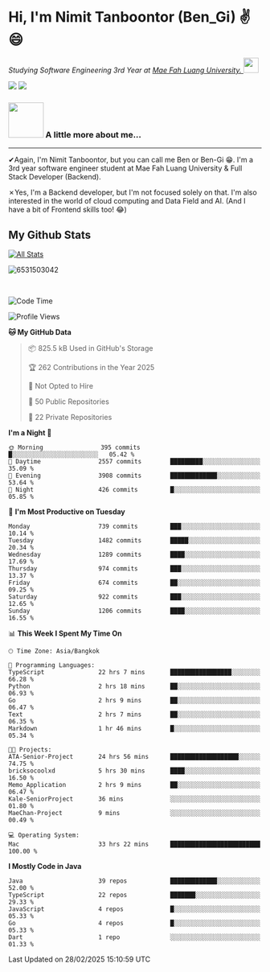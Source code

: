 # Hi, I'm Nimit Tanboontor (Ben_Gi) ✌😄
<p><em>Studying Software Engineering 3rd Year at <a href="https://en.mfu.ac.th/home.html"> Mae Fah Luang University.
</a><img src="https://media.giphy.com/media/WUlplcMpOCEmTGBtBW/giphy.gif" width="30"> </em></p>


[![](https://img.shields.io/badge/linkedin-%230077B5.svg?style=for-the-badge&logo=linkedin)]([https://www.linkedin.com/in/thanaphoom-babparn/](https://www.linkedin.com/in/nimit-tanbooutor-798139246/))
[![](https://img.shields.io/badge/Medium-12100E?style=for-the-badge&logo=medium&logoColor=white)](https://medium.com/@nimittanbooutor)

### <img src="https://media.giphy.com/media/VgCDAzcKvsR6OM0uWg/giphy.gif" width="70"> A little more about me...  

<hr> <!-- Horizontal line -->

&#10004;Again, I'm Nimit Tanboontor, but you can call me Ben or Ben-Gi 😁. I'm a 3rd year software engineer student at Mae Fah Luang University & Full Stack Developer (Backend).

&#10007;Yes, I'm a Backend developer, but I'm not focused solely on that. I'm also interested in the world of cloud computing and Data Field and AI. (And I have a bit of Frontend skills too! 😂)


## My Github Stats

[![All Stats](https://github-readme-stats.vercel.app/api?username=6531503042&show_icons=true&theme=algolia)](https://github.com/6531503042)

<p><img align="center" src="https://github-readme-streak-stats.herokuapp.com/?user=6531503042&" alt="6531503042" /></p>

<br />


<!--START_SECTION:waka-->
![Code Time](http://img.shields.io/badge/Code%20Time-323%20hrs%2015%20mins-blue)

![Profile Views](http://img.shields.io/badge/Profile%20Views-18-blue)

**🐱 My GitHub Data** 

> 📦 825.5 kB Used in GitHub's Storage 
 > 
> 🏆 262 Contributions in the Year 2025
 > 
> 🚫 Not Opted to Hire
 > 
> 📜 50 Public Repositories 
 > 
> 🔑 22 Private Repositories 
 > 
**I'm a Night 🦉** 

```text
🌞 Morning                395 commits         █░░░░░░░░░░░░░░░░░░░░░░░░   05.42 % 
🌆 Daytime                2557 commits        █████████░░░░░░░░░░░░░░░░   35.09 % 
🌃 Evening                3908 commits        █████████████░░░░░░░░░░░░   53.64 % 
🌙 Night                  426 commits         █░░░░░░░░░░░░░░░░░░░░░░░░   05.85 % 
```
📅 **I'm Most Productive on Tuesday** 

```text
Monday                   739 commits         ███░░░░░░░░░░░░░░░░░░░░░░   10.14 % 
Tuesday                  1482 commits        █████░░░░░░░░░░░░░░░░░░░░   20.34 % 
Wednesday                1289 commits        ████░░░░░░░░░░░░░░░░░░░░░   17.69 % 
Thursday                 974 commits         ███░░░░░░░░░░░░░░░░░░░░░░   13.37 % 
Friday                   674 commits         ██░░░░░░░░░░░░░░░░░░░░░░░   09.25 % 
Saturday                 922 commits         ███░░░░░░░░░░░░░░░░░░░░░░   12.65 % 
Sunday                   1206 commits        ████░░░░░░░░░░░░░░░░░░░░░   16.55 % 
```


📊 **This Week I Spent My Time On** 

```text
🕑︎ Time Zone: Asia/Bangkok

💬 Programming Languages: 
TypeScript               22 hrs 7 mins       █████████████████░░░░░░░░   66.28 % 
Python                   2 hrs 18 mins       ██░░░░░░░░░░░░░░░░░░░░░░░   06.93 % 
Go                       2 hrs 9 mins        ██░░░░░░░░░░░░░░░░░░░░░░░   06.47 % 
Text                     2 hrs 7 mins        ██░░░░░░░░░░░░░░░░░░░░░░░   06.35 % 
Markdown                 1 hr 46 mins        █░░░░░░░░░░░░░░░░░░░░░░░░   05.34 % 

🐱‍💻 Projects: 
ATA-Senior-Project       24 hrs 56 mins      ███████████████████░░░░░░   74.75 % 
bricksocoolxd            5 hrs 30 mins       ████░░░░░░░░░░░░░░░░░░░░░   16.50 % 
Memo_Application         2 hrs 9 mins        ██░░░░░░░░░░░░░░░░░░░░░░░   06.47 % 
Kale-SeniorProject       36 mins             ░░░░░░░░░░░░░░░░░░░░░░░░░   01.80 % 
MaeChan-Project          9 mins              ░░░░░░░░░░░░░░░░░░░░░░░░░   00.49 % 

💻 Operating System: 
Mac                      33 hrs 22 mins      █████████████████████████   100.00 % 
```

**I Mostly Code in Java** 

```text
Java                     39 repos            █████████████░░░░░░░░░░░░   52.00 % 
TypeScript               22 repos            ███████░░░░░░░░░░░░░░░░░░   29.33 % 
JavaScript               4 repos             █░░░░░░░░░░░░░░░░░░░░░░░░   05.33 % 
Go                       4 repos             █░░░░░░░░░░░░░░░░░░░░░░░░   05.33 % 
Dart                     1 repo              ░░░░░░░░░░░░░░░░░░░░░░░░░   01.33 % 
```




 Last Updated on 28/02/2025 15:10:59 UTC
<!--END_SECTION:waka-->
